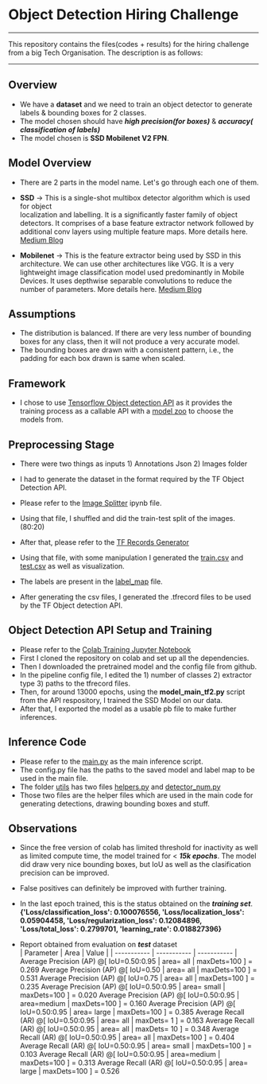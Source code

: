 # Object Detection Hiring Challenge

--------------------------------------------------------------------------------------------

This repository contains the files(codes + results) for the hiring challenge from a big
Tech Organisation.
The description is as follows:

--------------------------------------------------------------------------------------------
## Overview
* We have a **dataset** and we need to train an object detector to generate labels & 
  bounding boxes for 2 classes.
* The model chosen should have ***high precision(for boxes)*** & ***accuracy(  
  classification  of labels)***
* The model chosen is **SSD Mobilenet V2 FPN**.

## Model Overview
* There are 2 parts in the model name. Let's go through each one of them.
* **SSD** -> This is a single-shot multibox detector algorithm which is used for object   
  localization and labelling.
  It is a significantly faster family of object detectors.
  It comprises of a base feature extractor network followed by additional conv layers using multiple feature maps.
  More details here. [Medium Blog](https://towardsdatascience.com/ssd-single-shot-detector-for-object-detection-using-multibox-1818603644ca)

* **Mobilenet** -> This is the feature extractor being used by SSD in this architecture. 
  We can use other architectures like VGG.
  It is a very lightweight image classification model used predominantly in Mobile Devices. 
  It uses depthwise separable convolutions to reduce the number of parameters.
  More details here. [Medium Blog](https://medium.com/analytics-vidhya/image-classification-with-mobilenet-cc6fbb2cd470)

## Assumptions
* The distribution is balanced. If there are very less number of bounding boxes for any class, then it will not produce a very accurate model.
* The bounding boxes are drawn with a consistent pattern, i.e., the padding for each box drawn is same when scaled.

## Framework
* I chose to use [Tensorflow Object detection API](https://github.com/tensorflow/models/tree/master/research/object_detection) as it provides the training process as a callable API with a [model zoo](https://github.com/tensorflow/models/blob/master/research/object_detection/g3doc/tf2_detection_zoo.md) to choose the models from.	


## Preprocessing Stage

* There were two things as inputs 1) Annotations Json 2) Images folder
* I had to generate the dataset in the format required by the TF Object Detection API.
* Please refer to the [Image Splitter](https://github.com/ravi0531rp/Object-Detection-Hiring-Challenge/blob/master/Images%20Splitter.ipynb) ipynb file.
* Using that file, I shuffled and did the train-test split of the images.(80:20)

* After that, please refer to the [TF Records Generator](https://github.com/ravi0531rp/Object-Detection-Hiring-Challenge/blob/master/TF%20Records%20Generator.ipynb)
* Using that file, with some manipulation I generated the [train.csv](https://github.com/ravi0531rp/Object-Detection-Hiring-Challenge/blob/master/data/train.csv) and [test.csv](https://github.com/ravi0531rp/Object-Detection-Hiring-Challenge/blob/master/data/test.csv) as well as visualization.
* The labels are present in the [label_map](https://github.com/ravi0531rp/Object-Detection-Hiring-Challenge/blob/master/data/labelmap.pbtxt) file.
* After generating the csv files, I generated the .tfrecord files to be used by the TF Object detection API.

## Object Detection API Setup and Training

* Please refer to the [Colab Training Jupyter Notebook](https://github.com/ravi0531rp/Object-Detection-Hiring-Challenge/blob/master/Hiring_Challenge_EagleView_2.ipynb)
* First I cloned the repository on colab and set up all the dependencies.
* Then I downloaded the pretrained model and the config file from github.
* In the pipeline config file, I edited the 1) number of classes 2) extractor type 3) paths
  to the tfrecord files.
* Then, for around 13000 epochs, using the **model_main_tf2.py** script from the API 
  respository, I trained the SSD Model on our data.
* After that, I exported the model as a usable pb file to make further inferences.

## Inference Code
* Please refer to the [main.py](https://github.com/ravi0531rp/Object-Detection-Hiring-Challenge/blob/master/main.py) as the main inference script. 
* The config.py file has the paths to the saved model and label map to be used in the main file.
* The folder [utils](https://github.com/ravi0531rp/Object-Detection-Hiring-Challenge/tree/master/utils) has two files [helpers.py](https://github.com/ravi0531rp/Object-Detection-Hiring-Challenge/blob/master/utils/Helpers.py) and [detector_num.py](https://github.com/ravi0531rp/Object-Detection-Hiring-Challenge/blob/master/utils/detector_num.py)
* Those two files are the helper files which are used in the main code for generating
  detections, drawing bounding boxes and stuff.


## Observations
* Since the free version of colab has limited threshold for inactivity as well as limited compute time, the model trained for < ***15k epochs***. The model did draw very nice bounding boxes, but IoU as well as the clasification precision can be improved.
* False positives can definitely be improved with further training.
* In the last epoch trained, this is the status obtained on the ***training set***.
**{'Loss/classification_loss': 0.100076556,
 'Loss/localization_loss': 0.05904458,
 'Loss/regularization_loss': 0.12084896,
 'Loss/total_loss': 0.2799701,
 'learning_rate': 0.018827396}**

* Report obtained from evaluation on ***test*** dataset <br />
 | Parameter      | Area        | Value       |
 | -----------    | ----------- | ----------- |
 Average Precision  (AP) @[ IoU=0.50:0.95 | area=   all | maxDets=100 ] = 0.269
 Average Precision  (AP) @[ IoU=0.50      | area=   all | maxDets=100 ] = 0.531
 Average Precision  (AP) @[ IoU=0.75      | area=   all | maxDets=100 ] = 0.235
 Average Precision  (AP) @[ IoU=0.50:0.95 | area= small | maxDets=100 ] = 0.020
 Average Precision  (AP) @[ IoU=0.50:0.95 | area=medium | maxDets=100 ] = 0.160
 Average Precision  (AP) @[ IoU=0.50:0.95 | area= large | maxDets=100 ] = 0.385
 Average Recall     (AR) @[ IoU=0.50:0.95 | area=   all | maxDets=  1 ] = 0.163
 Average Recall     (AR) @[ IoU=0.50:0.95 | area=   all | maxDets= 10 ] = 0.348
 Average Recall     (AR) @[ IoU=0.50:0.95 | area=   all | maxDets=100 ] = 0.404
 Average Recall     (AR) @[ IoU=0.50:0.95 | area= small | maxDets=100 ] = 0.103
 Average Recall     (AR) @[ IoU=0.50:0.95 | area=medium | maxDets=100 ] = 0.313
 Average Recall     (AR) @[ IoU=0.50:0.95 | area= large | maxDets=100 ] = 0.526
  